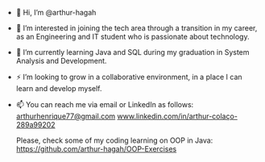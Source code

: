 - 👋 Hi, I’m @arthur-hagah
- 👀 I’m interested in joining the tech area through a transition in my career, as an Engineering and IT student who is passionate about technology.
- 🌱 I’m currently learning Java and SQL during my graduation in System Analysis and Development.
- ⚡ I’m looking to grow in a collaborative environment, in a place I can learn and develop myself.
- 📫 You can reach me via email or LinkedIn as follows:
      arthurhenrique77@gmail.com
      www.linkedin.com/in/arthur-colaço-289a99202

  Please, check some of my coding learning on OOP in Java:
https://github.com/arthur-hagah/OOP-Exercises


<!---
arthur-hagah/arthur-hagah is a ✨ special ✨ repository because its `README.md` (this file) appears on your GitHub profile.
You can click the Preview link to take a look at your changes.
--->
